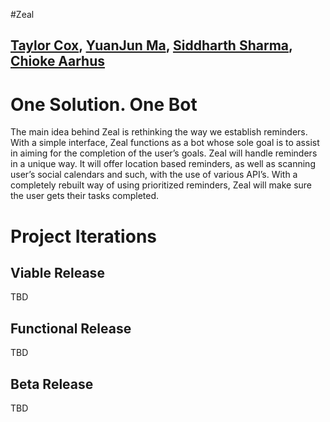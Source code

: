 #Zeal

## [Taylor Cox](http://taylorcox75@gmail.com), [YuanJun Ma](http://yuanma@email.arizona.edu), [Siddharth Sharma](http://siddi.sharma@gmail.com),[ Chioke Aarhus](http://caarhus@email.arizona.edu)
# One Solution.  One Bot

The main idea behind Zeal is rethinking the way we establish reminders. With a simple interface, Zeal functions as a bot whose sole goal is to assist in aiming for the completion of the user’s goals. Zeal will handle reminders in a unique way. It will offer location based reminders, as well as scanning user’s social calendars and such, with the use of various API’s. With a completely rebuilt way of using prioritized reminders, Zeal will make sure the user gets their tasks completed.


# Project Iterations
## **Viable Release**
TBD

## **Functional Release**
TBD

## **Beta Release**
TBD


  




